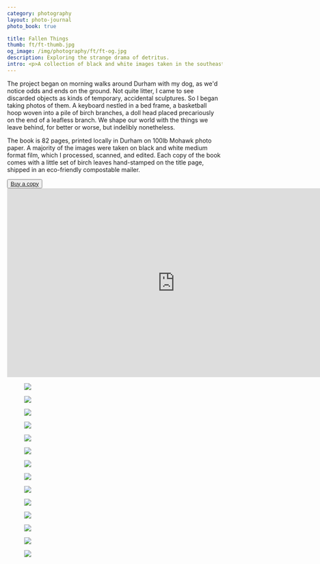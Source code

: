 ```yaml
---
category: photography
layout: photo-journal
photo_book: true

title: Fallen Things
thumb: ft/ft-thumb.jpg
og_image: /img/photography/ft/ft-og.jpg
description: Exploring the strange drama of detritus.
intro: <p>A collection of black and white images taken in the southeast and midwest, <i>Fallen Things</i> is a meditation on the uncanny, derelict beauty of the mundane world around us.</p>
---
```


<p>The project began on morning walks around Durham with my dog, as we'd notice odds and ends on the ground. Not quite litter, I came to see discarded objects as kinds of temporary, accidental sculptures. So I began taking photos of them. A keyboard nestled in a bed frame, a basketball hoop woven into a pile of birch branches, a doll head placed precariously on the end of a leafless branch. We shape our world with the things we leave behind, for better or worse, but indelibly nonetheless.</p>

<p>The book is 82 pages, printed locally in Durham on 100lb Mohawk photo paper. A majority of the images were taken on black and white medium format film, which I processed, scanned, and edited. Each copy of the book comes with a little set of birch leaves hand-stamped on the title page, shipped in an eco-friendly compostable mailer.</p>

<div class="button-set centered">
	<button class="arrow"><a href="https://www.etsy.com/listing/1165927841/fallen-things-photo-book">Buy a copy</a></button>
</div>

<div class="embed-container ft">
	<iframe width="784" height="441" src="https://www.youtube.com/embed/pr4YmfaS2Ew" title="YouTube video player" frameborder="0" allow="accelerometer; autoplay; clipboard-write; encrypted-media; gyroscope; picture-in-picture" allowfullscreen></iframe>	
</div>


<figure>
	<img src="/img/photography/ft/ft-1.jpg">
</figure>

<figure>
	<img src="/img/photography/ft/ft-3.jpg">
</figure>

<figure>
	<img src="/img/photography/ft/ft-2.jpg">
</figure>

<figure>
	<img src="/img/photography/ft/ft-4.jpg">
</figure>

<figure>
	<img src="/img/photography/ft/ft-5.jpg">
</figure>

<figure>
	<img src="/img/photography/ft/ft-6.jpg">
</figure>

<figure>
	<img src="/img/photography/ft/ft-7.jpg">
</figure>

<figure>
	<img src="/img/photography/ft/ft-8.jpg">
</figure>

<figure>
	<img src="/img/photography/ft/ft-9.jpg">
</figure>

<figure>
	<img src="/img/photography/ft/ft-10.jpg">
</figure>

<figure>
	<img src="/img/photography/ft/ft-11.jpg">
</figure>

<figure>
	<img src="/img/photography/ft/ft-12.jpg">
</figure>

<figure>
	<img src="/img/photography/ft/ft-13.jpg">
</figure>

<figure>
	<img src="/img/photography/ft/ft-14.jpg">
</figure>












